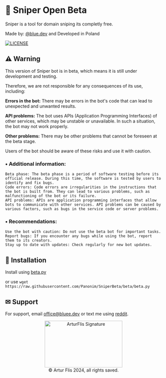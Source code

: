 
# 💠 Sniper Open Beta

Sniper is a tool for domain sniping its completly free.

Made by: [@blue.dev](https://bluee.dev/) and Developed in Poland 

[![LICENSE](https://img.shields.io/badge/LICENSE-CC0-blue?style=flat-square&link=https://github.com/Panonim/DomainSniper-Bot/tree/development?tab=License-1-ov-file)](https://github.com/Panonim/DomainSniper-Bot/tree/development?tab=License-1-ov-file)

## ⚠ Warning
This version of Sniper bot is in beta, which means it is still under development and testing. 

Therefore, we are not responsible for any consequences of its use, including:

 **Errors in the bot:** There may be errors in the bot's code that can lead to unexpected and unwanted results.

 **API problems:** The bot uses APIs (Application Programming Interfaces) of other services, which may be unstable or unavailable. In such a situation, the bot may not work properly.

**Other problems:** There may be other problems that cannot be foreseen at the beta stage.

Users of the bot should be aware of these risks and use it with caution.

### • Additional information:

    Beta phase: The beta phase is a period of software testing before its official release. During this time, the software is tested by users to identify and fix bugs.
    Code errors: Code errors are irregularities in the instructions that the bot is built from. They can lead to various problems, such as malfunctioning of the bot or its failure.
    API problems: APIs are application programming interfaces that allow bots to communicate with other services. API problems can be caused by various factors, such as bugs in the service code or server problems.

### • Recommendations:

    Use the bot with caution: Do not use the beta bot for important tasks.
    Report bugs: If you encounter any bugs while using the bot, report them to its creators.
    Stay up to date with updates: Check regularly for new bot updates.

## 📕 Installation

Install using [beta.py](https://raw.githubusercontent.com/Panonim/SniperBeta/beta/beta.py)

or use 
`wget https://raw.githubusercontent.com/Panonim/SniperBeta/beta/beta.py`
## ✉ Support

For support, email office@bluee.dev or text me using [reddit](https://www.reddit.com/user/arturcodes/).

<div align="center"><img src="https://bluee.dev/assets/Signature.svg/" height=150px width=250px alt="ArturFlis Signature"/></div>
<div align="center">&copy; Artur Flis 2024, all rights saved.</div>

